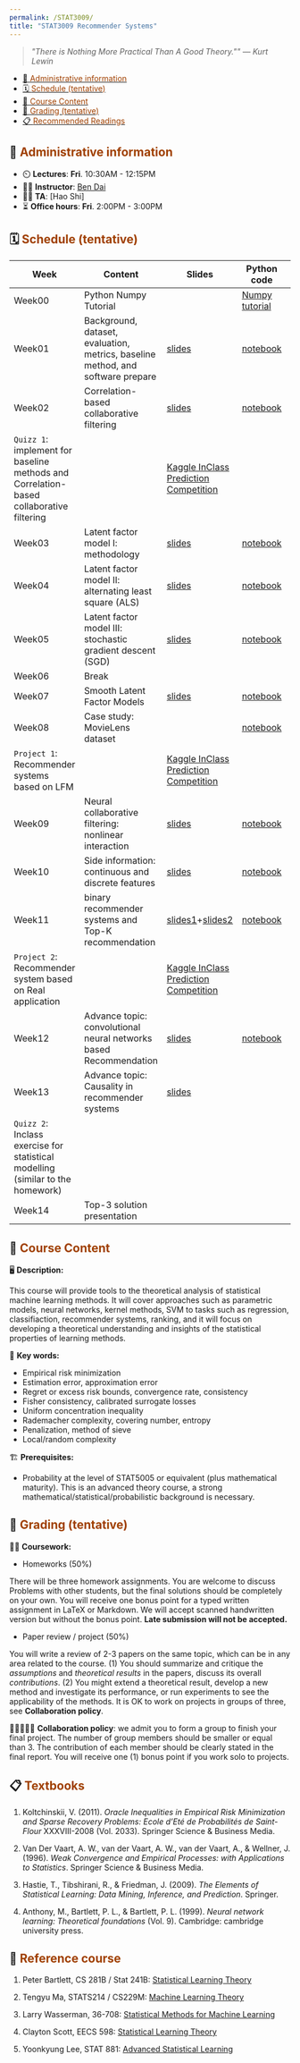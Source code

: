 ```yaml
---
permalink: /STAT3009/
title: "STAT3009 Recommender Systems"
---
```


> *"There is Nothing More Practical Than A Good Theory."" — Kurt Lewin*

- [📝 <span style="color:#A04000"> Administrative information </span>](#--administrative-information-)
- [🗓️ <span style="color:#A04000"> Schedule (tentative) </span>](#️--schedule-tentative-)
- [🧾 <span style="color:#A04000"> Course Content </span>](#--course-content-)
- [💯 <span style="color:#A04000"> Grading (tentative) </span>](#--grading-tentative-)
- [📋 <span style="color:#A04000"> Recommended Readings </span>](#--recommended-readings-)


## 📝 <span style="color:#A04000"> Administrative information </span>

- ⏲️ **Lectures**: **Fri**. 10:30AM - 12:15PM
- 👨‍🏫 **Instructor**: [Ben Dai](http://www.bendai.org)
- 👨‍💼 **TA**: [Hao Shi]
- ⏳ **Office hours**: **Fri**. 2:00PM - 3:00PM

## 🗓️ <span style="color:#A04000"> Schedule (tentative) </span>

 Week | Content | Slides | Python code | Readings 
 ------- | ------- | ------- | ------- | ------- 
 Week00 | Python Numpy Tutorial || [Numpy tutorial](https://cs231n.github.io/python-numpy-tutorial/) |
 Week01 | Background, dataset, evaluation, metrics, baseline method, and software prepare | [slides](https://www.dropbox.com/s/rtpjy1vak639096/slide.pdf?dl=0) | [notebook](https://github.com/statmlben/CUHK-STAT3009/blob/main/notebook1.ipynb) | Sections 1.1 - 1.3 in [1] 
 Week02 | Correlation-based collaborative filtering | [slides](https://www.dropbox.com/s/ly0dis4emhce903/slide.pdf?dl=0) | [notebook](https://github.com/statmlben/CUHK-STAT3009/blob/main/notebook2.ipynb) | Sections 2.1 - 2.3 in [1] 
 | `Quizz 1`: implement for baseline methods and Correlation-based collaborative filtering || [Kaggle InClass Prediction Competition](https://www.kaggle.com/c/cuhkrecsys1/)
 Week03 | Latent factor model I: methodology | [slides](https://www.dropbox.com/s/akzet5mn3c7u0x3/slide.pdf?dl=0) | [notebook](https://github.com/statmlben/CUHK-STAT3009/blob/main/notebook3.ipynb) | [3], [7], Section 3.6 in [1] 
 Week04 | Latent factor model II: alternating least square (ALS) | [slides](https://www.dropbox.com/s/gcxwl9pxwwjkfeg/slide.pdf?dl=0) | [notebook](https://github.com/statmlben/CUHK-STAT3009/blob/main/notebook4.ipynb) | Section 3.6.4.4 in [1], [8] 
 Week05 | Latent factor model III: stochastic gradient descent (SGD) | [slides](https://www.dropbox.com/s/o1qjt3z8vq8x1qe/slide.pdf?dl=0) | [notebook](https://github.com/statmlben/CUHK-STAT3009/blob/main/notebook5.ipynb) | Section 3.6.4.1, [14], [15] 
 Week06 | Break
 Week07 | Smooth Latent Factor Models | [slides](https://www.dropbox.com/s/d9caphsyc9ok1uf/slide.pdf?dl=0) | [notebook](https://github.com/statmlben/CUHK-STAT3009/blob/main/notebook6.ipynb) | Section 1.5 in [1] 
 Week08 | Case study: MovieLens dataset |  | [notebook](https://github.com/statmlben/CUHK-STAT3009/blob/main/notebook7.ipynb) | [16], [17] 
  | `Project 1`: Recommender systems based on LFM || [Kaggle InClass Prediction Competition](https://www.kaggle.com/c/cuhk-stat3009-recommender-systems-proj-1) 
 Week09 | Neural collaborative filtering: nonlinear interaction | [slides](https://www.dropbox.com/s/zyd92x9gmfgxa1u/slide.pdf?dl=0) | [notebook](https://github.com/statmlben/CUHK-STAT3009/blob/main/notebook8.ipynb) | [2], [5], [19]
 Week10 | Side information: continuous and discrete features | [slides](https://www.dropbox.com/s/6z154pc9zcd4zwz/slide.pdf?dl=0) | [notebook](https://github.com/statmlben/CUHK-STAT3009/blob/main/notebook9.ipynb) | [2], [10] 
 Week11 | binary recommender systems and Top-K recommendation | [slides1](https://www.dropbox.com/s/ro9ht8dcp9nwwma/slide.pdf?dl=0)+[slides2](https://www.dropbox.com/s/9luhdrinxshsdvx/slide.pdf?dl=0) | [notebook](https://github.com/statmlben/CUHK-STAT3009/blob/main/notebook10a.ipynb) | Section 10.4 in [1], [11], [12] 
 | `Project 2`: Recommender system based on Real application || [Kaggle InClass Prediction Competition](https://www.kaggle.com/c/cuhk-stat3009-recommender-systems-proj-2)
 Week12 | Advance topic: convolutional neural networks based Recommendation | [slides]() | [notebook]() | [2], [13]
 Week13 | Advance topic: Causality in recommender systems | [slides](https://www.dropbox.com/s/r65gfgra5z1thld/slides.pdf?dl=0) |  | [18]
 | `Quizz 2`: Inclass exercise for statistical modelling (similar to the homework)
 Week14 | Top-3 solution presentation

## 🧾 <span style="color:#A04000"> Course Content </span> 

🖥️ **Description:**

This course will provide tools to the theoretical analysis of statistical machine learning methods. It will cover approaches such as parametric models, neural networks, kernel methods, SVM to tasks such as regression, classifiaction, recommender systems, ranking, and it will focus on developing a theoretical understanding and insights of the statistical properties of learning methods. 

🔑 **Key words:**

- Empirical risk minimization
- Estimation error, approximation error
- Regret or excess risk bounds, convergence rate, consistency
- Fisher consistency, calibrated surrogate losses
- Uniform concentration inequality
- Rademacher complexity, covering number, entropy
- Penalization, method of sieve
- Local/random complexity

🏗️ **Prerequisites:**

- Probability at the level of STAT5005 or equivalent (plus mathematical maturity). This is an advanced theory course, a strong mathematical/statistical/probabilistic background is necessary.


## 💯 <span style="color:#A04000"> Grading (tentative) </span>

👨‍💻 **Coursework:**

- Homeworks (50%)

There will be three homework assignments. You are welcome to discuss Problems with other students, but the final solutions should be completely on your own. You will receive one bonus point for a typed written assignment in LaTeX or Markdown. We will accept scanned handwritten version but without the bonus point. **Late submission will not be accepted.**


- Paper review / project (50%)

You will write a review of 2-3 papers on the same topic, which can be in any area related to the course. (1) You should summarize and critique the *assumptions* and *theoretical results* in the papers, discuss its overall *contributions*. (2) You might extend a theoretical result, develop a new method and investigate its performance, or run experiments to see the applicability of the methods.
It is OK to work on projects in groups of three, see **Collaboration policy**.


👨🏻‍🤝‍👨🏾 **Collaboration policy**: we admit you to form a group to finish your final project. The number of group members should be smaller or equal than 3. The contribution of each member should be clearly stated in the final report. You will receive one (1) bonus point if you work solo to projects.

## 📋 <span style="color:#A04000"> Textbooks </span>

1. Koltchinskii, V. (2011). *Oracle Inequalities in Empirical Risk Minimization and Sparse Recovery Problems: Ecole d’Eté de Probabilités de Saint-Flour* XXXVIII-2008 (Vol. 2033). Springer Science & Business Media.

2. Van Der Vaart, A. W., van der Vaart, A. W., van der Vaart, A., & Wellner, J. (1996). *Weak Convergence and Empirical Processes: with Applications to Statistics*. Springer Science & Business Media.

3. Hastie, T., Tibshirani, R., & Friedman, J. (2009). *The Elements of Statistical Learning: Data Mining, Inference, and Prediction*. Springer.

4. Anthony, M., Bartlett, P. L., & Bartlett, P. L. (1999). *Neural network learning: Theoretical foundations* (Vol. 9). Cambridge: cambridge university press.



## 🧾 <span style="color:#A04000"> Reference course </span>

1. Peter Bartlett, CS 281B / Stat 241B: [Statistical Learning Theory](https://bcourses.berkeley.edu/courses/1409209)

2. Tengyu Ma, STATS214 / CS229M: [Machine Learning Theory](http://web.stanford.edu/class/stats214/)

3. Larry Wasserman, 36-708: [Statistical Methods for Machine Learning](http://www.stat.cmu.edu/~larry/=sml/)

4. Clayton Scott, EECS 598: [Statistical Learning Theory](http://web.eecs.umich.edu/~cscott/past_courses/eecs598w14/)

5. Yoonkyung Lee, STAT 881: [Advanced Statistical Learning](https://www.asc.ohio-state.edu/lee.2272/)